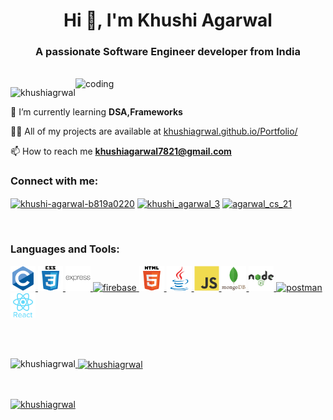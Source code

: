 <h1 align="center"  >Hi 👋, I'm Khushi Agarwal</h1>
<h3 align="center">A passionate Software Engineer developer from India</h3>
<br>

<img align="right" alt="coding" width="400" src="https://cdn.dribbble.com/users/1019864/screenshots/3079099/codeloop.gif">

<p align="left"> <img src="https://komarev.com/ghpvc/?username=khushiagrwal&label=Profile%20views&color=0e75b6&style=flat" alt="khushiagrwal" /> </p>

🌱 I’m currently learning **DSA,Frameworks**

 👨‍💻 All of my projects are available at [khushiagrwal.github.io/Portfolio/](khushiagrwal.github.io/Portfolio/)

 📫 How to reach me **khushiagarwal7821@gmail.com**
<br>

<h3 align="left">Connect with me:</h3>
<p align="left">
<a href="https://linkedin.com/in/khushi-agarwal-b819a0220" target="blank"><img align="center" src="https://raw.githubusercontent.com/rahuldkjain/github-profile-readme-generator/master/src/images/icons/Social/linked-in-alt.svg" alt="khushi-agarwal-b819a0220" height="30" width="40" /></a>
<a href="https://www.hackerrank.com/khushi_agarwal_3" target="blank"><img align="center" src="https://raw.githubusercontent.com/rahuldkjain/github-profile-readme-generator/master/src/images/icons/Social/hackerrank.svg" alt="khushi_agarwal_3" height="30" width="40" /></a>
<a href="https://www.leetcode.com/agarwal_cs_21" target="blank"><img align="center" src="https://raw.githubusercontent.com/rahuldkjain/github-profile-readme-generator/master/src/images/icons/Social/leet-code.svg" alt="agarwal_cs_21" height="30" width="40" /></a>
</p>
<br>

<h3 align="left">Languages and Tools:</h3>
<p align="left"> <a href="https://www.cprogramming.com/" target="_blank" rel="noreferrer"> <img src="https://raw.githubusercontent.com/devicons/devicon/master/icons/c/c-original.svg" alt="c" width="40" height="40"/> </a> <a href="https://www.w3schools.com/css/" target="_blank" rel="noreferrer"> <img src="https://raw.githubusercontent.com/devicons/devicon/master/icons/css3/css3-original-wordmark.svg" alt="css3" width="40" height="40"/> </a> <a href="https://expressjs.com" target="_blank" rel="noreferrer"> <img src="https://raw.githubusercontent.com/devicons/devicon/master/icons/express/express-original-wordmark.svg" alt="express" width="40" height="40"/> </a> <a href="https://firebase.google.com/" target="_blank" rel="noreferrer"> <img src="https://www.vectorlogo.zone/logos/firebase/firebase-icon.svg" alt="firebase" width="40" height="40"/> </a> <a href="https://www.w3.org/html/" target="_blank" rel="noreferrer"> <img src="https://raw.githubusercontent.com/devicons/devicon/master/icons/html5/html5-original-wordmark.svg" alt="html5" width="40" height="40"/> </a> <a href="https://www.java.com" target="_blank" rel="noreferrer"> <img src="https://raw.githubusercontent.com/devicons/devicon/master/icons/java/java-original.svg" alt="java" width="40" height="40"/> </a> <a href="https://developer.mozilla.org/en-US/docs/Web/JavaScript" target="_blank" rel="noreferrer"> <img src="https://raw.githubusercontent.com/devicons/devicon/master/icons/javascript/javascript-original.svg" alt="javascript" width="40" height="40"/> </a> <a href="https://www.mongodb.com/" target="_blank" rel="noreferrer"> <img src="https://raw.githubusercontent.com/devicons/devicon/master/icons/mongodb/mongodb-original-wordmark.svg" alt="mongodb" width="40" height="40"/> </a> <a href="https://nodejs.org" target="_blank" rel="noreferrer"> <img src="https://raw.githubusercontent.com/devicons/devicon/master/icons/nodejs/nodejs-original-wordmark.svg" alt="nodejs" width="40" height="40"/> </a> <a href="https://postman.com" target="_blank" rel="noreferrer"> <img src="https://www.vectorlogo.zone/logos/getpostman/getpostman-icon.svg" alt="postman" width="40" height="40"/> </a> <a href="https://www.python.org" target="_blank" rel="noreferrer"> <a href="https://reactjs.org/" target="_blank" rel="noreferrer"> <img src="https://raw.githubusercontent.com/devicons/devicon/master/icons/react/react-original-wordmark.svg" alt="react" width="40" height="40"/> </a> <a href="https://sass-lang.com" target="_blank" rel="noreferrer">  </p>
<br>
  <br>
<p><img align="left" src="https://github-readme-stats.vercel.app/api/top-langs?username=khushiagrwal&show_icons=true&locale=en&layout=compact" alt="khushiagrwal" />
&nbsp;<img align="center" src="https://github-readme-stats.vercel.app/api?username=khushiagrwal&show_icons=true&locale=en" alt="khushiagrwal" /></p>
<br>
<p><img align="center" src="https://github-readme-streak-stats.herokuapp.com/?user=khushiagrwal&" alt="khushiagrwal" /></p>

